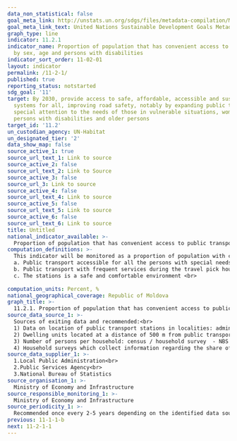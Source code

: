 ```yaml
---
data_non_statistical: false
goal_meta_link: http://unstats.un.org/sdgs/files/metadata-compilation/Metadata-Goal-11.pdf
goal_meta_link_text: United Nations Sustainable Development Goals Metadata (pdf 2066kB)
graph_type: line
indicator: 11.2.1
indicator_name: Proportion of population that has convenient access to public transport,
  by sex, age and persons with disabilities
indicator_sort_order: 11-02-01
layout: indicator
permalink: /11-2-1/
published: true
reporting_status: notstarted
sdg_goal: '11'
target: By 2030, provide access to safe, affordable, accessible and sustainable transport
  systems for all, improving road safety, notably by expanding public transport, with
  special attention to the needs of those in vulnerable situations, women, children,
  persons with disabilities and older persons
target_id: '11.2'
un_custodian_agency: UN-Habitat
un_designated_tier: '2'
data_show_map: false
source_active_1: true
source_url_text_1: Link to source
source_active_2: false
source_url_text_2: Link to Source
source_active_3: false
source_url_3: Link to source
source_active_4: false
source_url_text_4: Link to source
source_active_5: false
source_url_text_5: Link to source
source_active_6: false
source_url_text_6: Link to source
title: Untitled
national_indicator_available: >-
  Proportion of population that has convenient access to public transport
computation_definitions: >-
  This indicator will be monitored as a proportion of population with convenient access to public transport. Access to public transport is considered to be convenient when an officially acknowledged station is accessible at a distance of 0.5 km from the point of reference, such as house, school, place of work, market, etc. Additional criteria for defining convenient public transportation include: <br> 
  a. Public transport accessible for all the persons with special needs, including for those with physical, visual and/or hearing impairments, as well as for those with temporary disabilities, elderly people, children and other persons in vulnerable situations.<br> 
  b. Public transport with frequent services during the travel pick hours <br> 
  c. The stations is a safe and comfortable environment <br> 
  
computation_units: Percent, %
national_geographical_coverage: Republic of Moldova
graph_title: >-
  11.2.1. Proportion of population that has convenient access to public transport 
source_data_source_1: >-
  Sources of exiting data and recommended:<br> 
  1) Data on location of public transport stations in localities: administration of localities or service providers, GIS data <br> 
  2) Dwelling units located at a distance of 500 m from public transport stations: census, GIS data<br> 
  3) Number of persons per household: census / household survey  - NBS <br> 
  4) Household surveys which collect information regarding the share of households which state that they have access to public transport means at a distance up to 0.5 km. Household surveys may collected also information about quality of the service -NSB 
source_data_supplier_1: >-
  1.Local Public Administration<br> 
  2.Public Services Agency<br> 
  3.National Bureau of Statistics
source_organisation_1: >-
  Ministry of Economy and Infrastructure
source_responsible_monitoring_1: >-
  Ministry of Economy and Infrastructure
source_periodicity_1: >-
  Recommended once every 2-5 years depending on the identified data source
previous: 11-1-1-b
next: 11-2-1-1
---
```

